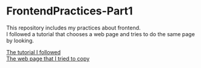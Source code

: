 # FrontendPractices-Part1
This repository includes my practices about frontend.<br/>
I followed a tutorial that chooses a web page and tries to do the same page by looking. 

[The tutorial I followed](https://www.youtube.com/watch?v=vgBAz_1mKEM)<br/>
[The web page that I tried to copy](https://jolly-kalam-23776e.netlify.app/fullscreenlanding/)
